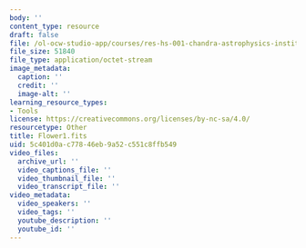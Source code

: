 ```yaml
---
body: ''
content_type: resource
draft: false
file: /ol-ocw-studio-app/courses/res-hs-001-chandra-astrophysics-institute/flower1.fits
file_size: 51840
file_type: application/octet-stream
image_metadata:
  caption: ''
  credit: ''
  image-alt: ''
learning_resource_types:
- Tools
license: https://creativecommons.org/licenses/by-nc-sa/4.0/
resourcetype: Other
title: Flower1.fits
uid: 5c401d0a-c778-46eb-9a52-c551c8ffb549
video_files:
  archive_url: ''
  video_captions_file: ''
  video_thumbnail_file: ''
  video_transcript_file: ''
video_metadata:
  video_speakers: ''
  video_tags: ''
  youtube_description: ''
  youtube_id: ''
---
```


